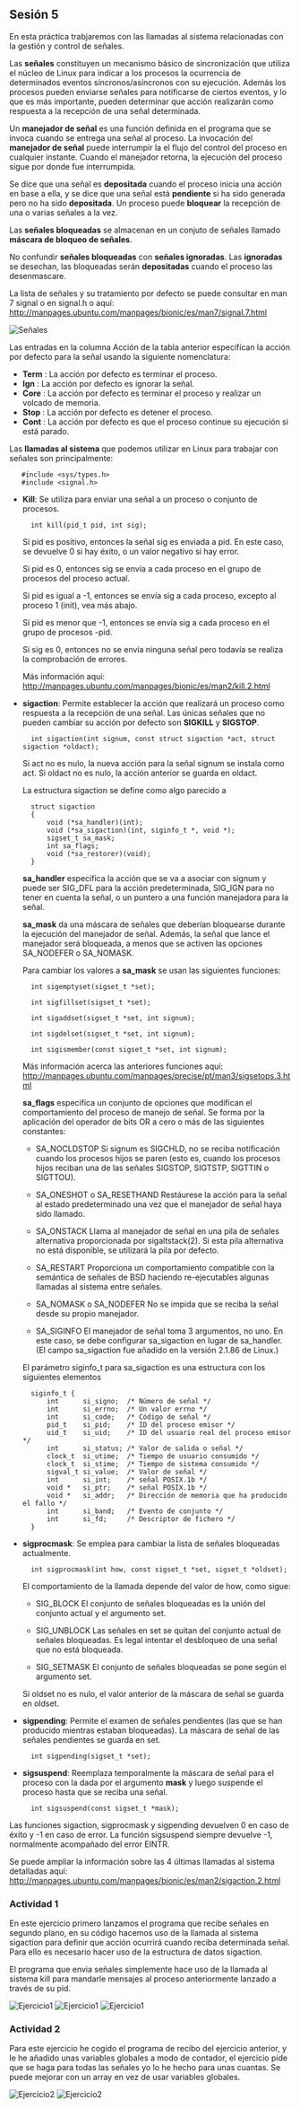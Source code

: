 ## Sesión 5

En esta práctica trabjaremos con las llamadas al sistema relacionadas con la gestión y control de señales.

Las **señales** constituyen un mecanismo básico de sincronización que utiliza el núcleo de Linux para indicar a los procesos la ocurrencia de determinados eventos síncronos/asíncronos con su ejecución. Además los procesos pueden enviarse señales para notificarse de ciertos eventos, y lo que es más importante, pueden determinar que acción realizarán como respuesta a la recepción de una señal determinada.

Un **manejador de señal** es una función definida en el programa que se invoca cuando se entrega una señal al proceso. La invocación del **manejador de señal** puede interrumpir la el flujo del control del proceso en cualquier instante. Cuando el manejador retorna, la ejecución del proceso sigue por donde fue interrumpida.

Se dice que una señal es **depositada** cuando el proceso inicia una acción en base a ella, y se dice que una señal está **pendiente** si ha sido generada pero no ha sido **depositada**. Un proceso puede **bloquear** la recepción de una o varias señales a la vez.

Las **señales bloqueadas** se almacenan en un conjuto de señales llamado **máscara de bloqueo de señales**. 

No confundir **señales bloqueadas** con **señales ignoradas**. Las **ignoradas** se desechan, las bloqueadas serán **depositadas** cuando el proceso las desenmascare.

La lista de señales y su tratamiento por defecto se puede consultar en man 7 signal o en signal.h o aquí: http://manpages.ubuntu.com/manpages/bionic/es/man7/signal.7.html

![Señales](SeñalesPosix.jpeg)

Las entradas en la columna Acción de la tabla anterior especifícan la acción por defecto para la señal usando la siguiente nomenclatura:

- **Term** : La acción por defecto es terminar el proceso.
- **Ign** : La acción por defecto es ignorar la señal.
- **Core** : La acción por defecto es terminar el proceso y realizar un volcado  de memoria.
- **Stop** : La acción por defecto es detener el proceso.
- **Cont** : La acción por defecto es que el proceso continue su ejecución si está parado. 

Las **llamadas al sistema** que podemos utilizar en Linux para trabajar con señales son principalmente: 

       #include <sys/types.h>
       #include <signal.h>

- **Kill**: Se utiliza para enviar una señal a un proceso o conjunto de procesos.

        int kill(pid_t pid, int sig);
     

    Si pid es positivo, entonces la señal sig es enviada a pid.  En este caso, se  devuelve  0
    si hay éxito, o un valor negativo si hay error.

    Si  pid  es  0,  entonces  sig se envía a cada proceso en el grupo de procesos del proceso
    actual.

    Si pid es igual a -1, entonces se envía sig a cada proceso, excepto al proceso  1  (init),
    vea más abajo.

    Si pid es menor que -1, entonces se envía sig a cada proceso en el grupo de procesos -pid.

    Si sig es 0, entonces no se envía ninguna señal pero todavía se realiza la comprobación de errores.

    Más información aquí: http://manpages.ubuntu.com/manpages/bionic/es/man2/kill.2.html

- **sigaction**: Permite establecer la acción que realizará un proceso como respuesta a la recepción de una señal. Las únicas señales que no pueden cambiar su acción por defecto son **SIGKILL** y **SIGSTOP**.

        int sigaction(int signum, const struct sigaction *act, struct sigaction *oldact);

    Si act no es nulo, la nueva acción para la señal signum se instala como act.  Si oldact no es nulo, la acción anterior se guarda en oldact.

    La estructura sigaction se define como algo parecido a

        struct sigaction
        {
            void (*sa_handler)(int);
            void (*sa_sigaction)(int, siginfo_t *, void *);
            sigset_t sa_mask;
            int sa_flags;
            void (*sa_restorer)(void);
        }


    **sa_handler** especifica la acción que se va a asociar con signum y puede ser SIG_DFL para la
    acción predeterminada, SIG_IGN para no tener en cuenta  la  señal,  o  un  puntero  a  una
    función manejadora para la señal.

    **sa_mask**  da  una  máscara  de  señales  que  deberían  bloquearse durante la ejecución del
    manejador de señal. Además, la señal que lance el manejador será bloqueada, a menos que se
    activen las opciones SA_NODEFER o SA_NOMASK.

    Para cambiar los valores a **sa_mask** se usan las siguientes funciones:

        int sigemptyset(sigset_t *set);

        int sigfillset(sigset_t *set);

        int sigaddset(sigset_t *set, int signum);

        int sigdelset(sigset_t *set, int signum);

        int sigismember(const sigset_t *set, int signum);

    Más información acerca las anteriores funciones aquí: http://manpages.ubuntu.com/manpages/precise/pt/man3/sigsetops.3.html

    **sa_flags** especifica un conjunto de opciones que modifican el comportamiento del proceso de
    manejo de señal. Se forma por la aplicación del operador de bits OR a cero o  más  de  las
    siguientes constantes:

    * SA_NOCLDSTOP
            Si signum es SIGCHLD, no se reciba notificación cuando los procesos hijos se
            paren (esto es, cuando  los  procesos  hijos  reciban  una  de  las  señales
            SIGSTOP, SIGTSTP, SIGTTIN o SIGTTOU).

    * SA_ONESHOT o SA_RESETHAND
            Restáurese  la  acción para la señal al estado predeterminado una vez que el
            manejador de señal haya sido llamado.

    * SA_ONSTACK
            Llama al manejador de señal en una pila de señales alternativa proporcionada
            por  sigaltstack(2).   Si  esta  pila  alternativa  no  está  disponible, se
            utilizará la pila por defecto.

    * SA_RESTART
            Proporciona un comportamiento compatible con la semántica de señales de  BSD
            haciendo re-ejecutables algunas llamadas al sistema entre señales.

    * SA_NOMASK o SA_NODEFER
            No se impida que se reciba la señal desde su propio manejador.

    * SA_SIGINFO
            El  manejador  de  señal  toma  3  argumentos, no uno. En este caso, se debe
            configurar sa_sigaction en lugar de sa_handler.  (El campo sa_sigaction  fue
            añadido en la versión 2.1.86 de Linux.)


    El parámetro siginfo_t para sa_sigaction es una estructura con los siguientes elementos

        siginfo_t {
            int      si_signo;  /* Número de señal */
            int      si_errno;  /* Un valor errno */
            int      si_code;   /* Código de señal */
            pid_t    si_pid;    /* ID del proceso emisor */
            uid_t    si_uid;    /* ID del usuario real del proceso emisor */
            int      si_status; /* Valor de salida o señal */
            clock_t  si_utime;  /* Tiempo de usuario consumido */
            clock_t  si_stime;  /* Tiempo de sistema consumido */
            sigval_t si_value;  /* Valor de señal */
            int      si_int;    /* señal POSIX.1b */
            void *   si_ptr;    /* señal POSIX.1b */
            void *   si_addr;   /* Dirección de memoria que ha producido el fallo */
            int      si_band;   /* Evento de conjunto */
            int      si_fd;     /* Descriptor de fichero */
        }


- **sigprocmask**: Se emplea para cambiar la lista de señales bloqueadas actualmente.

        int sigprocmask(int how, const sigset_t *set, sigset_t *oldset);

    El comportamiento de la llamada depende del valor de how, como sigue:

    * SIG_BLOCK
            El conjunto de señales bloqueadas es la  unión  del  conjunto  actual  y  el argumento set.

    * SIG_UNBLOCK
            Las  señales  en set se quitan del conjunto actual de señales bloqueadas. Es legal intentar el desbloqueo de una señal que no está bloqueada.

    * SIG_SETMASK
            El conjunto de señales bloqueadas se pone según el argumento set.

    Si oldset no es nulo, el valor anterior de la máscara de señal se guarda en oldset.

- **sigpending**: Permite el examen de señales pendientes (las que se han producido mientras estaban bloqueadas). La máscara de señal de las señales pendientes se guarda en set.

        int sigpending(sigset_t *set);

- **sigsuspend**: Reemplaza temporalmente la máscara de señal para el proceso con la dada por el argumento **mask** y luego suspende el proceso hasta que se reciba una señal.

        int sigsuspend(const sigset_t *mask);



Las  funciones  sigaction,  sigprocmask  y sigpending devuelven 0 en caso de éxito y -1 en caso de error.  La función sigsuspend siempre  devuelve  -1,  normalmente  acompañado  del error EINTR.

Se puede ampliar la información sobre las 4 últimas llamadas al sistema detalladas aquí: http://manpages.ubuntu.com/manpages/bionic/es/man2/sigaction.2.html


### Actividad 1

En este ejercicio primero lanzamos el programa que recibe señales en segundo plano, en su código hacemos uso de la llamada al sistema sigaction para definir que acción ocurrirá cuando reciba determinada señal. Para ello es necesario hacer uso de la estructura de datos sigaction.

El programa que envia señales simplemente hace uso de la llamada al sistema kill para mandarle mensajes al proceso anteriormente lanzado a través de su pid.

![Ejercicio1](codigoEnvio_S5.jpeg)
![Ejercicio1](codigoRecibo_S5.jpeg)
![Ejercicio1](EjecucionEjercicio1_S5.jpeg)

### Actividad 2

Para este ejercicio he cogido el programa de recibo del ejercicio anterior, y le he añadido unas variables globales a modo de contador, el ejercicio pide que se haga para todas las señales yo lo he hecho para unas cuantas. Se puede mejorar con un array en vez de usar variables globales.


![Ejercicio2](CodigoEjercicio2_S5.jpeg)
![Ejercicio2](EjecucionEjercicio2_S5.jpeg)
